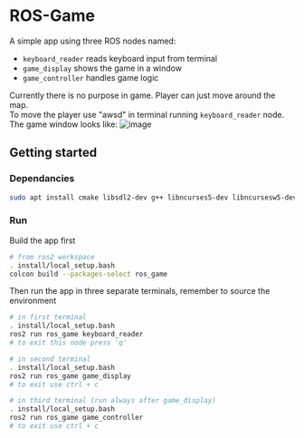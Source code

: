 # ROS-Game
A simple app using three ROS nodes named:
- `keyboard_reader` reads keyboard input from terminal
- `game_display` shows the game in a window
- `game_controller` handles game logic

Currently there is no purpose in game. Player can just move around the map.  
To move the player use "awsd" in terminal running `keyboard_reader` node.
The game window looks like:
![image](https://github.com/KacperSynator/ROS-Game/assets/62207289/557ce29f-74cd-4e0c-92e3-46d7c477a939)


## Getting started
### Dependancies
```bash
sudo apt install cmake libsdl2-dev g++ libncurses5-dev libncursesw5-dev
```

### Run
Build the app first
```bash
# from ros2 workspace
. install/local_setup.bash 
colcon build --packages-select ros_game
```
Then run the app in three separate terminals, remember to source the environment
```bash
# in first terminal
. install/local_setup.bash 
ros2 run ros_game keyboard_reader
# to exit this node press 'q'
```

```bash
# in second terminal
. install/local_setup.bash 
ros2 run ros_game game_display
# to exit use ctrl + c
```

```bash
# in third terminal (run always after game_display)
. install/local_setup.bash 
ros2 run ros_game game_controller
# to exit use ctrl + c
```

